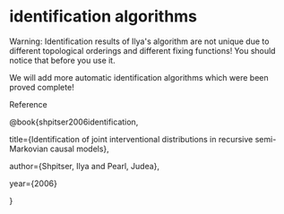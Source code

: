 # identification algorithms

Warning: Identification results of Ilya's algorithm are not unique due to different topological orderings and different fixing functions! You should notice that before you use it.

We will add more automatic identification algorithms which were been proved complete!

Reference

@book{shpitser2006identification,

  title={Identification of joint interventional distributions in recursive semi-Markovian causal models},
  
  author={Shpitser, Ilya and Pearl, Judea},
  
  year={2006}
  
}
